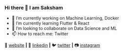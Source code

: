 ### Hi there 👋 I am Saksham


- 🔭 I’m currently working on Machine Learning, Docker
- 🌱 I’m currently learning Flutter & React
- 👯 I’m looking to collaborate on Data Science and ML
- 📫 How to reach me: Twitter

🏡 [website][website] **|** 
👔 [linkedin][linkedin] **|**
🐦 [twitter][twitter] **|** 
📷 [instagram][instagram]  


[banner]: fsadfas
[website]: https://sakshamjain.me/
[twitter]: https://twitter.com/Jn_Saksham
[instagram]: https://www.instagram.com/sakshamjn007/?hl=en
[linkedin]: https://www.linkedin.com/in/saksham-jain-007/
